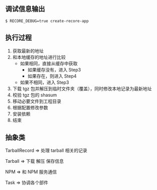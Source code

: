## 调试信息输出

`$ RECORE_DEBUG=true create-recore-app`

## 执行过程

1. 获取最新的地址
2. 和本地缓存的地址进行比较
   - 如果相同，直接从缓存中获取
     - 如果缓存没有，进入 Step3
     - 如果存在，则进入 Step4
   - 如果不相同，进入 Step3
3. 下载 tgz 包并解压到临时文件夹（覆盖），同时修改本地记录为最新地址
4. 校验 tgz 包的 shasum
5. 移动必要文件到工程目录
6. 根据配置修改参数
7. 安装依赖
8. 结束

## 抽象类

TarballRecord => 处理 tarball 相关的记录

Tarball => 下载 解压 保存信息

NPM => 和 NPM 服务通信

Task => 协调各个部件

